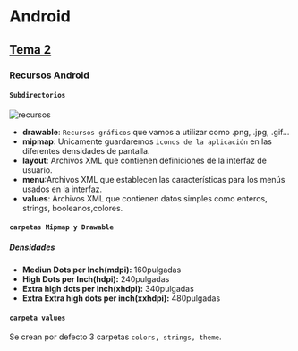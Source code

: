# Android

## [Tema 2](tema2_estructura_de_un_proyecto_Android_Studio.pdf)

### Recursos Android

#### ``Subdirectorios``
![recursos](https://code.visualstudio.com/assets/docs/languages/Markdown/md-dynamic-preview.gif)

- **drawable**: ``Recursos gráficos`` que vamos a utilizar como .png, .jpg, .gif...
- **mipmap**: Unicamente guardaremos ``iconos de la aplicación`` en las diferentes densidades de pantalla.
- **layout**: Archivos XML que contienen definiciones de la interfaz de usuario.
- **menu**:Archivos XML que establecen las características para los menús usados en la interfaz.
- **values**: Archivos XML que contienen datos simples como enteros, strings, booleanos,colores.
  
#### ``carpetas Mipmap y Drawable``

##### Densidades

- **Mediun Dots per Inch(mdpi):** 160pulgadas
- **High Dots per Inch(hdpi):** 240pulgadas
- **Extra high dots per inch(xhdpi):** 340pulgadas
- **Extra Extra high dots per inch(xxhdpi):** 480pulgadas

#### ``carpeta values``

Se crean por defecto 3 carpetas  ``colors, strings, theme``.


